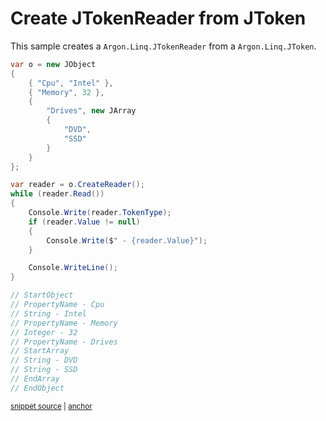 # Create JTokenReader from JToken

This sample creates a `Argon.Linq.JTokenReader` from a `Argon.Linq.JToken`.

<!-- snippet: CreateReader -->
<a id='snippet-createreader'></a>
```cs
var o = new JObject
{
    { "Cpu", "Intel" },
    { "Memory", 32 },
    {
        "Drives", new JArray
        {
            "DVD",
            "SSD"
        }
    }
};

var reader = o.CreateReader();
while (reader.Read())
{
    Console.Write(reader.TokenType);
    if (reader.Value != null)
    {
        Console.Write($" - {reader.Value}");
    }

    Console.WriteLine();
}

// StartObject
// PropertyName - Cpu
// String - Intel
// PropertyName - Memory
// Integer - 32
// PropertyName - Drives
// StartArray
// String - DVD
// String - SSD
// EndArray
// EndObject
```
<sup><a href='/src/Tests/Documentation/Samples/Linq/CreateReader.cs#L12-L49' title='Snippet source file'>snippet source</a> | <a href='#snippet-createreader' title='Start of snippet'>anchor</a></sup>
<!-- endSnippet -->
